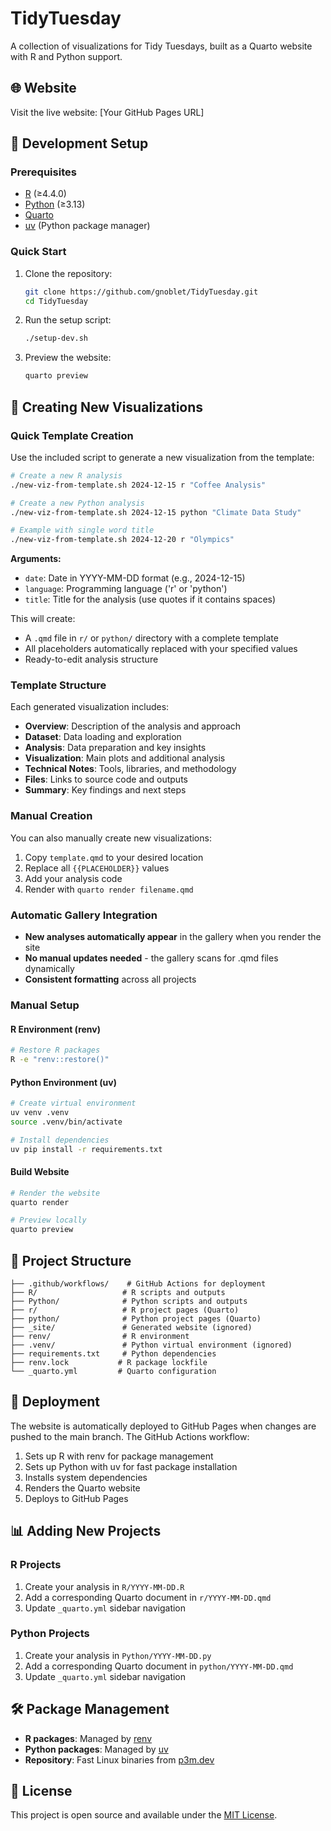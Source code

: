 # TidyTuesday

A collection of visualizations for Tidy Tuesdays, built as a Quarto website with R and Python support.

## 🌐 Website

Visit the live website: [Your GitHub Pages URL]

## 🚀 Development Setup

### Prerequisites

- [R](https://www.r-project.org/) (≥4.4.0)
- [Python](https://www.python.org/) (≥3.13)
- [Quarto](https://quarto.org/)
- [uv](https://docs.astral.sh/uv/) (Python package manager)

### Quick Start

1. Clone the repository:
   ```bash
   git clone https://github.com/gnoblet/TidyTuesday.git
   cd TidyTuesday
   ```

2. Run the setup script:
   ```bash
   ./setup-dev.sh
   ```

3. Preview the website:
   ```bash
   quarto preview
   ```

## 📝 Creating New Visualizations

### Quick Template Creation

Use the included script to generate a new visualization from the template:

```bash
# Create a new R analysis
./new-viz-from-template.sh 2024-12-15 r "Coffee Analysis"

# Create a new Python analysis  
./new-viz-from-template.sh 2024-12-15 python "Climate Data Study"

# Example with single word title
./new-viz-from-template.sh 2024-12-20 r "Olympics"
```

**Arguments:**
- `date`: Date in YYYY-MM-DD format (e.g., 2024-12-15)
- `language`: Programming language ('r' or 'python')
- `title`: Title for the analysis (use quotes if it contains spaces)

This will create:
- A `.qmd` file in `r/` or `python/` directory with a complete template
- All placeholders automatically replaced with your specified values
- Ready-to-edit analysis structure

### Template Structure

Each generated visualization includes:

- **Overview**: Description of the analysis and approach
- **Dataset**: Data loading and exploration
- **Analysis**: Data preparation and key insights
- **Visualization**: Main plots and additional analysis
- **Technical Notes**: Tools, libraries, and methodology
- **Files**: Links to source code and outputs
- **Summary**: Key findings and next steps

### Manual Creation

You can also manually create new visualizations:

1. Copy `template.qmd` to your desired location
2. Replace all `{{PLACEHOLDER}}` values
3. Add your analysis code
4. Render with `quarto render filename.qmd`

### Automatic Gallery Integration

- **New analyses automatically appear** in the gallery when you render the site
- **No manual updates needed** - the gallery scans for .qmd files dynamically
- **Consistent formatting** across all projects

### Manual Setup

#### R Environment (renv)
```bash
# Restore R packages
R -e "renv::restore()"
```

#### Python Environment (uv)
```bash
# Create virtual environment
uv venv .venv
source .venv/bin/activate

# Install dependencies
uv pip install -r requirements.txt
```

#### Build Website
```bash
# Render the website
quarto render

# Preview locally
quarto preview
```

## 📁 Project Structure

```
├── .github/workflows/    # GitHub Actions for deployment
├── R/                   # R scripts and outputs
├── Python/              # Python scripts and outputs
├── r/                   # R project pages (Quarto)
├── python/              # Python project pages (Quarto)
├── _site/               # Generated website (ignored)
├── renv/                # R environment
├── .venv/               # Python virtual environment (ignored)
├── requirements.txt     # Python dependencies
├── renv.lock           # R package lockfile
└── _quarto.yml         # Quarto configuration
```

## 🔄 Deployment

The website is automatically deployed to GitHub Pages when changes are pushed to the main branch. The GitHub Actions workflow:

1. Sets up R with renv for package management
2. Sets up Python with uv for fast package installation
3. Installs system dependencies
4. Renders the Quarto website
5. Deploys to GitHub Pages

## 📊 Adding New Projects

### R Projects
1. Create your analysis in `R/YYYY-MM-DD.R`
2. Add a corresponding Quarto document in `r/YYYY-MM-DD.qmd`
3. Update `_quarto.yml` sidebar navigation

### Python Projects
1. Create your analysis in `Python/YYYY-MM-DD.py`
2. Add a corresponding Quarto document in `python/YYYY-MM-DD.qmd`
3. Update `_quarto.yml` sidebar navigation

## 🛠️ Package Management

- **R packages**: Managed by [renv](https://rstudio.github.io/renv/)
- **Python packages**: Managed by [uv](https://docs.astral.sh/uv/)
- **Repository**: Fast Linux binaries from [p3m.dev](https://p3m.dev/)

## 📄 License

This project is open source and available under the [MIT License](LICENSE).